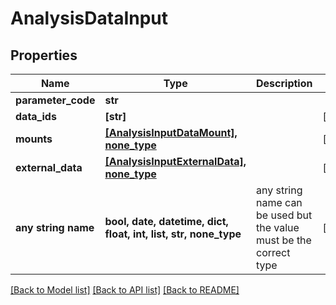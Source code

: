 # AnalysisDataInput


## Properties
Name | Type | Description | Notes
------------ | ------------- | ------------- | -------------
**parameter_code** | **str** |  | 
**data_ids** | **[str]** |  | [optional] 
**mounts** | [**[AnalysisInputDataMount], none_type**](AnalysisInputDataMount.md) |  | [optional] 
**external_data** | [**[AnalysisInputExternalData], none_type**](AnalysisInputExternalData.md) |  | [optional] 
**any string name** | **bool, date, datetime, dict, float, int, list, str, none_type** | any string name can be used but the value must be the correct type | [optional]

[[Back to Model list]](../README.md#documentation-for-models) [[Back to API list]](../README.md#documentation-for-api-endpoints) [[Back to README]](../README.md)


